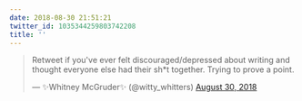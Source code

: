 ```yaml
---
date: 2018-08-30 21:51:21
twitter_id: 1035344259803742208
title: ''
---
```


<blockquote class="twitter-tweet"><p lang="en" dir="ltr">Retweet if you&#39;ve ever felt discouraged/depressed about writing and thought everyone else had their sh*t together. Trying to prove a point.</p>&mdash; ✨Whitney McGruder✨ (@witty_whitters) <a href="https://twitter.com/witty_whitters/status/1035183641142341633?ref_src=twsrc%5Etfw">August 30, 2018</a></blockquote>
<script async src="https://platform.twitter.com/widgets.js" charset="utf-8"></script>
